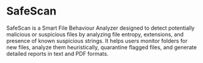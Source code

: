 # SafeScan
SafeScan is a Smart File Behaviour Analyzer designed to detect potentially malicious or suspicious files by analyzing file entropy, extensions, and presence of known suspicious strings. It helps users monitor folders for new files, analyze them heuristically, quarantine flagged files, and generate detailed reports in text and PDF formats.
